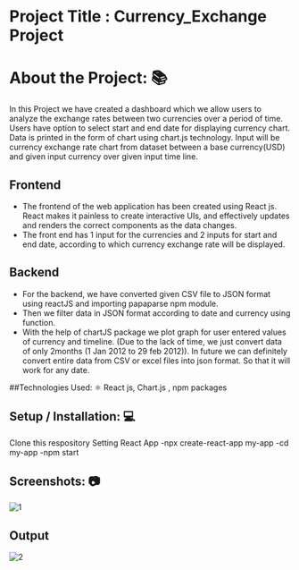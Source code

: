 # Project Title : Currency_Exchange Project

# About the Project: 📚
In this Project we have created a dashboard which we allow users to analyze the exchange rates between two currencies over a period of time. Users have option to select start and end date for displaying currency chart. Data is printed in the form of chart using chart.js technology. Input will be currency exchange rate chart from dataset between a base currency(USD) and given input currency over given input time line.

## Frontend
 - The frontend of the web application has been created using React js. React makes it painless to create interactive UIs, and effectively updates and renders the correct components as the data changes. 
 - The front end has 1 input for the currencies and 2 inputs for start and end date, according to which currency exchange rate will be displayed.

## Backend
- For the backend, we have converted given CSV file to JSON format using  reactJS and importing papaparse npm module.
- Then we filter data in JSON format according to date and currency using function.
- With the help of chartJS package we plot graph for user entered values of currency and timeline.
(Due to the lack  of time, we just convert data of only 2months (1 Jan 2012 to 29 feb 2012)). In future we can definitely convert entire data from CSV or excel files into json format. So that it will work for any date.

##Technologies Used: ⚛️
React js, Chart.js , npm packages

## Setup / Installation: 💻

Clone this respository
Setting React App
  -npx create-react-app my-app
  -cd my-app
  -npm start

## Screenshots: 📷
![1](https://user-images.githubusercontent.com/97447480/205901106-26f23004-73af-4f71-8978-79fbcf66f9c8.jpg)

## Output
![2](https://user-images.githubusercontent.com/97447480/205901144-424e0575-36cd-406e-ac5d-1c9e40508377.jpg)
